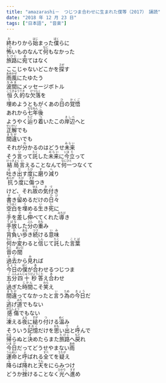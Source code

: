 ```yaml
---
title: "amazarashi－　つじつま合わせに生まれた僕等（2017）　誦読"
date: "2018 年 12 月 23 日"
tags: ["日本語", "音楽"]
---
```


<div class="entry-content">
<ruby><rb>終</rb><rp>(</rp><rt>お</rt><rp>)</rp></ruby>わりから<ruby><rb>始</rb><rp>(</rp><rt>はじ</rt><rp>)</rp></ruby>まった<ruby><rb>僕</rb><rp>(</rp><rt>ぼく</rt><rp>)</rp></ruby>らに<br>
<ruby><rb>怖</rb><rp>(</rp><rt>こわ</rt><rp>)</rp></ruby>いものなんて<ruby><rb>何</rb><rp>(</rp><rt>なに</rt><rp>)</rp></ruby>もなかった<br>
<ruby><rb>旅路</rb><rp>(</rp><rt>たびじ</rt><rp>)</rp></ruby>に<ruby><rb>宛</rb><rp>(</rp><rt>あ</rt><rp>)</rp></ruby>てはなく<br>
ここじゃないどこかを<ruby><rb>探</rb><rp>(</rp><rt>さが</rt><rp>)</rp></ruby>す<br>
<ruby><rb>雨風</rb><rp>(</rp><rt>あめかぜ</rt><rp>)</rp></ruby>にたゆたう<br>
<ruby><rb>波間</rb><rp>(</rp><rt>なみま</rt><rp>)</rp></ruby>にメッセージボトル<br>
<ruby><rb>恒久</rb><rp>(</rp><rt>こうきゅう</rt><rp>)</rp></ruby><ruby><rb>的</rb><rp>(</rp><rt>てき</rt><rp>)</rp></ruby>な<ruby><rb>欠落</rb><rp>(</rp><rt>けつらく</rt><rp>)</rp></ruby>を<br>
<ruby><rb>埋</rb><rp>(</rp><rt>う</rt><rp>)</rp></ruby>めようともがくあの<ruby><rb>日</rb><rp>(</rp><rt>ひ</rt><rp>)</rp></ruby>の<ruby><rb>覚悟</rb><rp>(</rp><rt>かくご</rt><rp>)</rp></ruby><br>
あれから<ruby><rb>七</rb><rp>(</rp><rt>なな</rt><rp>)</rp></ruby><ruby><rb>年</rb><rp>(</rp><rt>ねん</rt><rp>)</rp></ruby><ruby><rb>後</rb><rp>(</rp><rt>ご</rt><rp>)</rp></ruby><br>
ようやく<ruby><rb>辿</rb><rp>(</rp><rt>たど</rt><rp>)</rp></ruby>り<ruby><rb>着</rb><rp>(</rp><rt>つ</rt><rp>)</rp></ruby>いたこの<ruby><rb>岸辺</rb><rp>(</rp><rt>きしべ</rt><rp>)</rp></ruby>へと<br>
<ruby><rb>正解</rb><rp>(</rp><rt>せいかい</rt><rp>)</rp></ruby>でも<br>
<ruby><rb>間違</rb><rp>(</rp><rt>まちが</rt><rp>)</rp></ruby>いでも<br>
それが<ruby><rb>分</rb><rp>(</rp><rt>わ</rt><rp>)</rp></ruby>かるのはどうせ<ruby><rb>未来</rb><rp>(</rp><rt>みらい</rt><rp>)</rp></ruby><br>
そう<ruby><rb>言</rb><rp>(</rp><rt>い</rt><rp>)</rp></ruby>って<ruby><rb>託</rb><rp>(</rp><rt>たく</rt><rp>)</rp></ruby>した<ruby><rb>未来</rb><rp>(</rp><rt>みらい</rt><rp>)</rp></ruby>に<ruby><rb>今</rb><rp>(</rp><rt>いま</rt><rp>)</rp></ruby><ruby><rb>立</rb><rp>(</rp><rt>た</rt><rp>)</rp></ruby>って<br>
<ruby><rb>結局</rb><rp>(</rp><rt>けっきょく</rt><rp>)</rp></ruby><ruby><rb>言</rb><rp>(</rp><rt>い</rt><rp>)</rp></ruby>えることなんて<ruby><rb>何一</rb><rp>(</rp><rt>なにひと</rt><rp>)</rp></ruby>つなくて<br>
<ruby><rb>吐</rb><rp>(</rp><rt>は</rt><rp>)</rp></ruby>き<ruby><rb>出</rb><rp>(</rp><rt>だ</rt><rp>)</rp></ruby>す<ruby><rb>度</rb><rp>(</rp><rt>たび</rt><rp>)</rp></ruby>に<ruby><rb>磨</rb><rp>(</rp><rt>す</rt><rp>)</rp></ruby>り<ruby><rb>減</rb><rp>(</rp><rt>へ</rt><rp>)</rp></ruby>り<br>
<ruby><rb>抗</rb><rp>(</rp><rt>あらが</rt><rp>)</rp></ruby>う<ruby><rb>度</rb><rp>(</rp><rt>たび</rt><rp>)</rp></ruby>に<ruby><rb>傷</rb><rp>(</rp><rt>きず</rt><rp>)</rp></ruby>つき<br>
けど、それ<ruby><rb>故</rb><rp>(</rp><rt>ゆえ</rt><rp>)</rp></ruby>の<ruby><rb>気付</rb><rp>(</rp><rt>きづ</rt><rp>)</rp></ruby>き<br>
<ruby><rb>書</rb><rp>(</rp><rt>か</rt><rp>)</rp></ruby>き<ruby><rb>留</rb><rp>(</rp><rt>と</rt><rp>)</rp></ruby>めるだけの<ruby><rb>日々</rb><rp>(</rp><rt>ひび</rt><rp>)</rp></ruby><br>
<ruby><rb>空白</rb><rp>(</rp><rt>くうはく</rt><rp>)</rp></ruby>を<ruby><rb>埋</rb><rp>(</rp><rt>う</rt><rp>)</rp></ruby>める<ruby><rb>生</rb><rp>(</rp><rt>い</rt><rp>)</rp></ruby>き<ruby><rb>死</rb><rp>(</rp><rt>し</rt><rp>)</rp></ruby>に<br>
<ruby><rb>手</rb><rp>(</rp><rt>て</rt><rp>)</rp></ruby>を<ruby><rb>差</rb><rp>(</rp><rt>さ</rt><rp>)</rp></ruby>し<ruby><rb>伸</rb><rp>(</rp><rt>の</rt><rp>)</rp></ruby>べてくれた<ruby><rb>導</rb><rp>(</rp><rt>みちび</rt><rp>)</rp></ruby>き<br>
<ruby><rb>手放</rb><rp>(</rp><rt>てばな</rt><rp>)</rp></ruby>した<ruby><rb>分</rb><rp>(</rp><rt>ぶん</rt><rp>)</rp></ruby>の<ruby><rb>重</rb><rp>(</rp><rt>おも</rt><rp>)</rp></ruby>み<br>
<ruby><rb>背負</rb><rp>(</rp><rt>せお</rt><rp>)</rp></ruby>い<ruby><rb>歩</rb><rp>(</rp><rt>ある</rt><rp>)</rp></ruby>き<ruby><rb>続</rb><rp>(</rp><rt>つづ</rt><rp>)</rp></ruby>ける<ruby><rb>意味</rb><rp>(</rp><rt>いみ</rt><rp>)</rp></ruby><br>
<ruby><rb>何</rb><rp>(</rp><rt>なに</rt><rp>)</rp></ruby>か<ruby><rb>変</rb><rp>(</rp><rt>か</rt><rp>)</rp></ruby>わると<ruby><rb>信</rb><rp>(</rp><rt>しん</rt><rp>)</rp></ruby>じて<ruby><rb>託</rb><rp>(</rp><rt>たく</rt><rp>)</rp></ruby>した<ruby><rb>言葉</rb><rp>(</rp><rt>ことば</rt><rp>)</rp></ruby><br>
<ruby><rb>音</rb><rp>(</rp><rt>おと</rt><rp>)</rp></ruby>の<ruby><rb>間</rb><rp>(</rp><rt>あいだ</rt><rp>)</rp></ruby><br>
<ruby><rb>過去</rb><rp>(</rp><rt>かこ</rt><rp>)</rp></ruby>から<ruby><rb>見</rb><rp>(</rp><rt>み</rt><rp>)</rp></ruby>れば<br>
<ruby><rb>今日</rb><rp>(</rp><rt>きょう</rt><rp>)</rp></ruby>の<ruby><rb>僕</rb><rp>(</rp><rt>ぼく</rt><rp>)</rp></ruby>が<ruby><rb>合</rb><rp>(</rp><rt>あ</rt><rp>)</rp></ruby>わせるつじつま<br>
<ruby><rb>五</rb><rp>(</rp><rt>ご</rt><rp>)</rp></ruby><ruby><rb>分</rb><rp>(</rp><rt>ふん</rt><rp>)</rp></ruby><ruby><rb>四十</rb><rp>(</rp><rt>よんじゅう</rt><rp>)</rp></ruby><ruby><rb>秒</rb><rp>(</rp><rt>びょう</rt><rp>)</rp></ruby><ruby><rb>答</rb><rp>(</rp><rt>こた</rt><rp>)</rp></ruby>え<ruby><rb>合</rb><rp>(</rp><rt>あ</rt><rp>)</rp></ruby>わせ<br>
<ruby><rb>過</rb><rp>(</rp><rt>す</rt><rp>)</rp></ruby>ぎた<ruby><rb>時間</rb><rp>(</rp><rt>じかん</rt><rp>)</rp></ruby>こそ<ruby><rb>笑</rb><rp>(</rp><rt>わら</rt><rp>)</rp></ruby>え<br>
<ruby><rb>間違</rb><rp>(</rp><rt>まちが</rt><rp>)</rp></ruby>ってなかったと<ruby><rb>言</rb><rp>(</rp><rt>い</rt><rp>)</rp></ruby>う<ruby><rb>為</rb><rp>(</rp><rt>ため</rt><rp>)</rp></ruby>の<ruby><rb>今日</rb><rp>(</rp><rt>きょう</rt><rp>)</rp></ruby>だ<br>
<ruby><rb>逃</rb><rp>(</rp><rt>に</rt><rp>)</rp></ruby>げ<ruby><rb>道</rb><rp>(</rp><rt>みち</rt><rp>)</rp></ruby>でもない<br>
<ruby><rb>感傷</rb><rp>(</rp><rt>かんしょう</rt><rp>)</rp></ruby>でもない<br>
<ruby><rb>凍</rb><rp>(</rp><rt>こご</rt><rp>)</rp></ruby>える<ruby><rb>夜</rb><rp>(</rp><rt>よる</rt><rp>)</rp></ruby>に<ruby><rb>縋</rb><rp>(</rp><rt>すが</rt><rp>)</rp></ruby>り<ruby><rb>付</rb><rp>(</rp><rt>つ</rt><rp>)</rp></ruby>ける<ruby><rb>温</rb><rp>(</rp><rt>ぬく</rt><rp>)</rp></ruby>み<br>
そういう<ruby><rb>記憶</rb><rp>(</rp><rt>きおく</rt><rp>)</rp></ruby>だけを<ruby><rb>思</rb><rp>(</rp><rt>おも</rt><rp>)</rp></ruby>い<ruby><rb>出</rb><rp>(</rp><rt>で</rt><rp>)</rp></ruby>と<ruby><rb>呼</rb><rp>(</rp><rt>よ</rt><rp>)</rp></ruby>んで<br>
<ruby><rb>帰</rb><rp>(</rp><rt>かえ</rt><rp>)</rp></ruby>らぬと<ruby><rb>決</rb><rp>(</rp><rt>き</rt><rp>)</rp></ruby>めたらまた<ruby><rb>旅路</rb><rp>(</rp><rt>たびじ</rt><rp>)</rp></ruby>へ<ruby><rb>戻</rb><rp>(</rp><rt>もど</rt><rp>)</rp></ruby>れ<br>
<ruby><rb>今</rb><rp>(</rp><rt>いま</rt><rp>)</rp></ruby><ruby><rb>日</rb><rp>(</rp><rt>び</rt><rp>)</rp></ruby>だってどうせやまない<ruby><rb>雨</rb><rp>(</rp><rt>あめ</rt><rp>)</rp></ruby><br>
<ruby><rb>運命</rb><rp>(</rp><rt>うんめい</rt><rp>)</rp></ruby>と<ruby><rb>呼</rb><rp>(</rp><rt>よ</rt><rp>)</rp></ruby>ばれる<ruby><rb>全</rb><rp>(</rp><rt>すべ</rt><rp>)</rp></ruby>てを<ruby><rb>疑</rb><rp>(</rp><rt>うたが</rt><rp>)</rp></ruby>え<br>
<ruby><rb>降</rb><rp>(</rp><rt>ふ</rt><rp>)</rp></ruby>らば<ruby><rb>降</rb><rp>(</rp><rt>ふ</rt><rp>)</rp></ruby>れと<ruby><rb>天</rb><rp>(</rp><rt>てん</rt><rp>)</rp></ruby>をにらみつけ<br>
どうか<ruby><rb>挫</rb><rp>(</rp><rt>くじ</rt><rp>)</rp></ruby>けることなく<ruby><rb>光</rb><rp>(</rp><rt>ひかり</rt><rp>)</rp></ruby>へ<ruby><rb>進</rb><rp>(</rp><rt>すす</rt><rp>)</rp></ruby>め
</div>